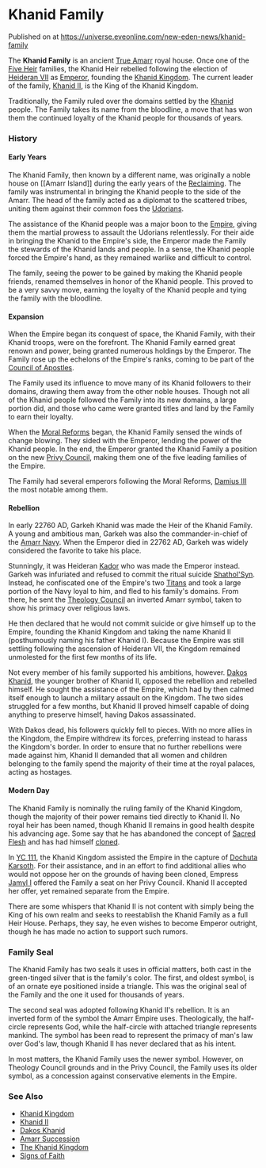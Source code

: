# Khanid Family
Published on  at https://universe.eveonline.com/new-eden-news/khanid-family

The **Khanid Family** is an ancient [True Amarr](2DkiJVfiL1RYP5y7AJGSNN) royal house. Once one of the [Five Heir](54zoGW31RF0k0QF9KkOBjh) families, the Khanid Heir rebelled following the election of [Heideran VII](4Olxc4nxWd7y1mjFPhvHnV) as [Emperor](3Akx6UWUOJM90aQeaPgDtJ), founding the [Khanid Kingdom](5VtgxEr1vnxuazt8lvQLoj). The current leader of the family, [Khanid II](5HlA8KgFOuLy4jTf3t54xf), is the King of the Khanid Kingdom. 

Traditionally, the Family ruled over the domains settled by the [Khanid](1IRIdXfOZrfl5BuFuabOh6) people. The Family takes its name from the bloodline, a move that has won them the continued loyalty of the Khanid people for thousands of years.


### History
#### Early Years
The Khanid Family, then known by a different name, was originally a noble house on [[Amarr Island]] during the early years of the [Reclaiming](70QLNGRwCwHUgmcjTmuhsA). The family was instrumental in bringing the Khanid people to the side of the Amarr. The head of the family acted as a diplomat to the scattered tribes, uniting them against their common foes the [Udorians](723tMHRDvyldo15RMLMuqh). 

The assistance of the Khanid people was a major boon to the [Empire](6BPFRy27fN4LnYlIyzvEwo), giving them the martial prowess to assault the Udorians relentlessly. For their aide in bringing the Khanid to the Empire's side, the Emperor made the Family the stewards of the Khanid lands and people. In a sense, the Khanid people forced the Empire's hand, as they remained warlike and difficult to control.

The family, seeing the power to be gained by making the Khanid people friends, renamed themselves in honor of the Khanid people. This proved to be a very savvy move, earning the loyalty of the Khanid people and tying the family with the bloodline.


#### Expansion
When the Empire began its conquest of space, the Khanid Family, with their Khanid troops, were on the forefront. The Khanid Family earned great renown and power, being granted numerous holdings by the Emperor. The Family rose up the echelons of the Empire's ranks, coming to be part of the [Council of Apostles](nTZLcvZprqLLUiGIaVQu7).

The Family used its influence to move many of its Khanid followers to their domains, drawing them away from the other noble houses. Though not all of the Khanid people followed the Family into its new domains, a large portion did, and those who came were granted titles and land by the Family to earn their loyalty.

When the [Moral Reforms](48nuiRGJ4i8BwACDI9a58u) began, the Khanid Family sensed the winds of change blowing. They sided with the Emperor, lending the power of the Khanid people. In the end, the Emperor granted the Khanid Family a position on the new [Privy Council](privy-council), making them one of the five leading families of the Empire.

The Family had several emperors following the Moral Reforms, [Damius III](4YXvIhUK7GjrXhK4dZ5AOM) the most notable among them.


#### Rebellion
In early 22760 AD, Garkeh Khanid was made the Heir of the Khanid Family. A young and ambitious man, Garkeh was also the commander-in-chief of the [Amarr Navy](3PKvXZS0iHKIgAmO9np74g). When the Emperor died in 22762 AD, Garkeh was widely considered the favorite to take his place.

Stunningly, it was Heideran [Kador](3ium7VluTCFnGS0TqpinlO) who was made the Emperor instead. Garkeh was infuriated and refused to commit the ritual suicide [Shathol'Syn](7uCmeRGL3bgVWlEWQ9TZQb). Instead, he confiscated one of the Empire's two [Titans](XH5ZPvSBGGIStAEWqWHOl) and took a large portion of the Navy loyal to him, and fled to his family's domains. From there, he sent the [Theology Council](38uUjWk3RiR80FqDwjmQWk) an inverted Amarr symbol, taken to show his primacy over religious laws.

He then declared that he would not commit suicide or give himself up to the Empire, founding the Khanid Kingdom and taking the name Khanid II (posthumously naming his father Khanid I). Because the Empire was still settling following the ascension of Heideran VII, the Kingdom remained unmolested for the first few months of its life.

Not every member of his family supported his ambitions, however. [Dakos Khanid](2CGsSq28P4XpQqSoUrW3Kp), the younger brother of Khanid II, opposed the rebellion and rebelled himself. He sought the assistance of the Empire, which had by then calmed itself enough to launch a military assault on the Kingdom. The two sides struggled for a few months, but Khanid II proved himself capable of doing anything to preserve himself, having Dakos assassinated.

With Dakos dead, his followers quickly fell to pieces. With no more allies in the Kingdom, the Empire withdrew its forces, preferring instead to harass the Kingdom's border. In order to ensure that no further rebellions were made against him, Khanid II demanded that all women and children belonging to the family spend the majority of their time at the royal palaces, acting as hostages.


#### Modern Day
The Khanid Family is nominally the ruling family of the Khanid Kingdom, though the majority of their power remains tied directly to Khanid II. No royal heir has been named, though Khanid II remains in good health despite his advancing age. Some say that he has abandoned the concept of [Sacred Flesh](3k3re1JeaMxvvTRz3qARFv) and has had himself [cloned](5y5CUyA9h4xXY40dInhn3o).

In [YC 111](1nWwkV0QgotpxAOb5HQ6CA), the Khanid Kingdom assisted the Empire in the capture of [Dochuta Karsoth](1qDadkKQ3HzwYZpl2r4JLL). For their assistance, and in an effort to find additional allies who would not oppose her on the grounds of having been cloned, Empress [Jamyl I](6jGpYH3ai8pLLJboHVuA3L) offered the Family a seat on her Privy Council. Khanid II accepted her offer, yet remained separate from the Empire.

There are some whispers that Khanid II is not content with simply being the King of his own realm and seeks to reestablish the Khanid Family as a full Heir House. Perhaps, they say, he even wishes to become Emperor outright, though he has made no action to support such rumors.

### Family Seal
The Khanid Family has two seals it uses in official matters, both cast in the green-tinged silver that is the family's color. The first, and oldest symbol, is of an ornate eye positioned inside a triangle. This was the original seal of the Family and the one it used for thousands of years. 

The second seal was adopted following Khanid II's rebellion. It is an inverted form of the symbol the Amarr Empire uses. Theologically, the half-circle represents God, while the half-circle with attached triangle represents mankind. The symbol has been read to represent the primacy of man's law over God's law, though Khanid II has never declared that as his intent.

In most matters, the Khanid Family uses the newer symbol. However, on Theology Council grounds and in the Privy Council, the Family uses its older symbol, as a concession against conservative elements in the Empire.


### See Also

* [Khanid Kingdom](5VtgxEr1vnxuazt8lvQLoj)
* [Khanid II](5HlA8KgFOuLy4jTf3t54xf)
* [Dakos Khanid](2CGsSq28P4XpQqSoUrW3Kp)
* [Amarr Succession](3yGFKyRmrZRaTtTGOLkRzU)
* [The Khanid Kingdom](3hU3mCSvJlVYWYiNXMhzaL)
* [Signs of Faith](4b6BlPlDE5ma0s3daoyArn)
